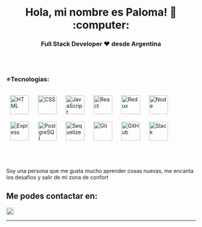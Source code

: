 


<h1 align="center"> Hola, mi nombre es Paloma! 👋 :computer: </h1>

<h3 align="center">Full Stack Developer ❤️ desde Argentina</h3>
<br></br>
<h3>⭐Tecnologias:</h3>
<p>
    <img style="margin: 10px;" alt='HTML' margin width=50px src=https://user-images.githubusercontent.com/47754688/174694697-07019138-c9dd-40c7-9f78-1749cc06a74b.png/>
    <img style="margin: 10px;" alt='CSS' width=50px src=https://user-images.githubusercontent.com/47754688/174694660-528f30ab-bde2-4154-a532-5cabb69489ca.png
/>
    <img style="margin: 10px;" alt='JavaScript' width=50px src=https://user-images.githubusercontent.com/47754688/174694063-8987228f-1408-47fe-9d7a-766620f4a112.png/>
    <img style="margin: 10px;" alt='React' width=50px src=https://user-images.githubusercontent.com/47754688/174694623-5f882672-9733-4406-81ee-309da84a64e4.png/>
    <img style="margin: 10px;" alt='Redux' width=50px src=https://user-images.githubusercontent.com/47754688/174694512-9c982e1a-a38c-41f9-9220-97884c7b16ef.png/>
    <img style="margin: 10px;" alt='Node' width=50px src=https://user-images.githubusercontent.com/47754688/174694476-e9c29b62-4989-45ed-af86-2c05dc73d281.png/>
    <img style="margin: 10px;" alt='Express' width=50px src='https://images.tute.io/tute/topic/express-js.png'/>
    <img style="margin: 10px;" alt='PostgreSQL' width=50px src=https://user-images.githubusercontent.com/47754688/174694439-f0f403c5-7eb6-4e67-a17f-3ac8a32f0557.png/>
    <img style="margin: 10px;" alt='Sequelize' width=50px src=https://user-images.githubusercontent.com/47754688/174694388-77aa270f-f5db-44cf-b0bb-2d165691dd82.png/>
    <img style="margin: 10px;" alt='Git' width=50px src='https://git-scm.com/images/logos/downloads/Git-Icon-White.png'/>
    <img style="margin: 10px;" alt='GitHub' width=50px src='https://github.githubassets.com/images/modules/logos_page/GitHub-Mark.png'/>
    <img style="margin: 10px;" alt='Slack' width=50px src='https://upload.wikimedia.org/wikipedia/commons/thumb/d/d5/Slack_icon_2019.svg/2048px-Slack_icon_2019.svg.png'/>
</p>
<br></br>


<div>
  <p>
    Soy una persona que me gusta mucho aprender cosas nuevas, me encanta los desafios y salir de mi zona de confort 
  </p>
</div>


<h2> Me podes contactar en: </h2>

<p>
    <a href="https://www.linkedin.com/in/palomavaira/">
      <img align="center" src="https://cdn.jsdelivr.net/npm/simple-icons@3.0.1/icons/linkedin.svg" height="20" width="20" />
    </a>
 
<p/>

<hr/>


